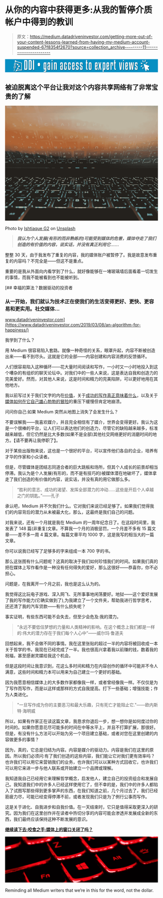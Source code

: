 # 从你的内容中获得更多:从我的暂停介质帐户中得到的教训

> 原文：<https://medium.datadriveninvestor.com/getting-more-out-of-your-content-lessons-learned-from-having-my-medium-account-suspended-67f8354f2670?source=collection_archive---------11----------------------->

[![](img/e52df674ede4761da5b60ed4ab64c50d.png)](http://www.track.datadriveninvestor.com/1B9E)

## 被迫脱离这个平台让我对这个内容共享网络有了非常宝贵的了解

![](img/bdf9565ba3bf85d135c53f8bdefa9ad5.png)

Photo by [Ishtiaque G2](https://unsplash.com/@ishtiaque_jpg?utm_source=medium&utm_medium=referral) on [Unsplash](https://unsplash.com?utm_source=medium&utm_medium=referral)

> ***我认为个人发展(有形的而非熟练的)可能受到媒体的危害，媒体夺走了我们创造的有价值的内容，说实话，并没有真正利用它……***

整整 30 天，由于我发布了重复的内容，我的媒体账户被暂停了。我是故意发布重复的内容吗？不完全是——但这不是重点。

重要的是我从外面向内看学到了什么，就好像能够在一堵玻璃墙后面看着一切发生的事情，而我不能被看到也不能被听到。

[](https://www.datadriveninvestor.com/2019/03/08/an-algorithm-for-happiness/) [## 幸福的算法？数据驱动的投资者

### 从一开始，我们就认为技术正在使我们的生活变得更好、更快、更容易和更实用。社交媒体…

www.datadriveninvestor.com](https://www.datadriveninvestor.com/2019/03/08/an-algorithm-for-happiness/) 

我学到了什么？

用 Medium 很容易陷入套路。就像一种奇怪的关系，眼罩升起，内容不断被创造出来——看不到尽头。这就是它的全部——内容创建和内容消费的反馈循环。

人们很容易陷入这种循环——花大量时间阅读和写作，一小时又一小时地投入到这个嘈杂的有组织的聊天论坛中。对我们中的一些人来说，这是表达自我和创造力的完美爱好。然而，对其他人来说，这是时间和精力的完美陷阱，可以更好地用在其他地方。

我以前写过关于我们文字的内在[价值](https://medium.com/writers-guild/the-reverberation-of-our-words-fa79d9d62f15)，关于[成功的写作真正意味着什么](https://medium.com/@mmworonko/redefining-successful-writing-ca962e697039)，以及关于[媒体如何在它自己雄心勃勃的冒险](https://medium.com/datadriveninvestor/biting-the-hand-that-feeds-is-the-window-closing-on-medium-566da5b5a614)的重压下缓慢但肯定地崩溃。

问问你自己:如果 Medium 突然从地图上消失了会发生什么？

不要误解我——我喜欢媒介，并且完全相信有了媒介，世界会变得更好。我认为这是一个很棒的平台，让人们可以表达他们的创造力，尽管它的缺陷越来越多，标准越来越低，但它仍然是比大多数(如果不是全部)其他社交网络更好的消磨时间的地方。【请不要再让我停职了】。

对于某些出版物来说，这也是一个很好的平台，可以宣传他们各自的企业，培养有才华的作家和小众读者。

但是，尽管媒体是团结志同道合者的巨大跳板和场所，但其个人成长的前景却相当停滞。我认为是个人发展(有形的，而不是有技巧的)被媒体潜在地破坏了，媒体拿走了我们创造的有价值的内容，说实话，并没有真的用它做那么多。

> “胜利的意志、成功的渴望、发挥全部潜力的冲动……这些是开启个人卓越之门的钥匙。”——孔子

承认吧，Medium 并不欠我们什么。它对我们来说已经足够了。如果我们觉得我们的内容背后的潜力从未被最大化，那么，这最终是我们自己的问题。

对我来说，还有一个月就是我在 Medium 的一周年纪念日了。在这段时间里，我发表了 148 篇(非重复)文章。不算我一个月的消极惩罚，一个月差不多有 15 篇文章——差不多一周 4 篇文章。每篇文章平均 1000 字，这是我写的相当大的一篇文章。

你可以说我已经写了足够多的字来组成一本 700 字的书。

那么这张图有什么问题呢？这真的取决于我们如何珍惜我们的时间。如果我们真的把在媒体上写作看作是一种没有任何得失的爱好，那么这很好——恭喜你，你不必担心。

问题是，在我离开一个月之前，我也是这么认为的。

我觉得这比玩电子游戏、深入网飞、无所事事地闲荡要好。地狱——这个爱好发展了我的写作能力(它确实做到了),为我建立了一个文件夹，帮助我进行哲学思考，还还清了我的汽车贷款——有什么损失呢？

事实证明，有些东西可能不会失去，但至少会危及:我的潜力。

> “永远不要低估梦想的力量和人类精神的影响。在这个概念上我们都是一样的:伟大的潜力存在于我们每个人心中”——威尔玛·鲁道夫

回想起来，我不会做不同的事情。我在这里张贴的超过一半的内容将被回收成一本关于哲学的书，我现在已经完成了一半。我也很高兴拿着我以前赚的钱，数着我的祝福，甚至感谢灵媒给我这个机会。

但是这段时间让我意识到，花这么多时间和精力在内容创作的循环中可能并不令人满意，这些时间和精力本可以用来为自己建立一个更好的基础。

因为我愿意相信媒体上的大多数作家都像我一样，或者曾经像我一样。不仅仅是为了写作而写作，而是以这样或那样的方式自我提高。打下一些基础；增强技能；作为人类进化。

> "一旦写作成为你的主要恶习和最大乐趣，只有死亡才能阻止它."——欧内斯特·海明威

所以，如果有作家正在读这篇文章，我恳求你退后一步，想一想你是如何度过你的时间的。如果你愿意花尽可能多的时间在中等水平上，并且不打算扩展，那很好。但是，有没有什么方法可以开始为另一个项目建立基础，或者对您在这里创建的内容做更多的事情？

因为，真的，它总是归结为内容。内容是媒介的驱动力。内容是我们在这里的原因。所以我们必须问:有了我们创造的这些内容，我们能让它对我们更有效率吗？也许我们可以用它来营销我们的业务，也许我们可以以某种方式回收它，也许我们可以用它来进一步与他人联系或开始建立一个品牌或理解。

我知道我自己已经用它来理解哲学概念，启发他人，建立自己的投资组合和发展自己。我知道我们中的许多人已经这样使用它了，但不幸的是，我们中的许多人都陷入了试图写那些得到更多掌声的东西，在我们知道之前，几个月过去了，我们已经筋疲力尽，可能已经变得停滞不前，或者发现我们只是为了例行公事而写作。

这是关于进化、自我进步和自我价值。在一天结束时，它只是值得采取更深入的研究。因为我们在这里创作并在读者中热切分享的内容可能会渗透并发展成全新的东西，我们最终应该保持这种不断发展的意识。

[**继续读下去:咬食之手:媒体上的窗口关闭了吗？**](https://medium.com/datadriveninvestor/biting-the-hand-that-feeds-is-the-window-closing-on-medium-566da5b5a614)

![](img/225337efd9a23321311fb440c0020bdd.png)

Reminding all Medium writers that we’re in this for the word, not the dollar.